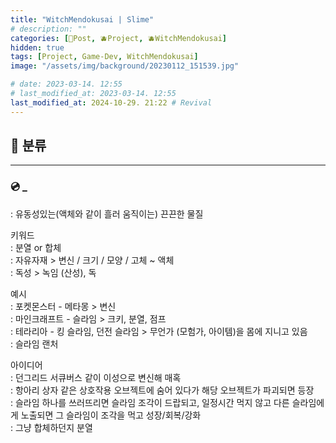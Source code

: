 ```yaml
---
title: "WitchMendokusai | Slime"
# description: ""
categories: [📀Post, 🫐Project, 🫐WitchMendokusai]
hidden: true
tags: [Project, Game-Dev, WitchMendokusai]
image: "/assets/img/background/20230112_151539.jpg"

# date: 2023-03-14. 12:55
# last_modified_at: 2023-03-14. 12:55
last_modified_at: 2024-10-29. 21:22 # Revival
---
```


## 📀 분류

---

### 💿 _

: 유동성있는(액체와 같이 흘러 움직이는) 끈끈한 물질  

키워드  
: 분열 or 합체  
: 자유자재 > 변신 / 크기 / 모양 / 고체 ~ 액체  
: 독성 > 녹임 (산성), 독  

예시  
: 포켓몬스터 - 메타몽 > 변신  
: 마인크래프트 - 슬라임 > 크키, 분열, 점프  
: 테라리아 - 킹 슬라임, 던전 슬라임 > 무언가 (모험가, 아이템)을 몸에 지니고 있음  
: 슬라임 랜처  

아이디어  
: 던그리드 서큐버스 같이 이성으로 변신해 매혹  
: 항아리 상자 같은 상호작용 오브젝트에 숨어 있다가 해당 오브젝트가 파괴되면 등장  
: 슬라임 하나를 쓰러뜨리면 슬라임 조각이 드랍되고, 일정시간 먹지 않고 다른 슬라임에게 노출되면 그 슬라임이 조각을 먹고 성장/회복/강화  
: 그냥 합체하던지 분열  
